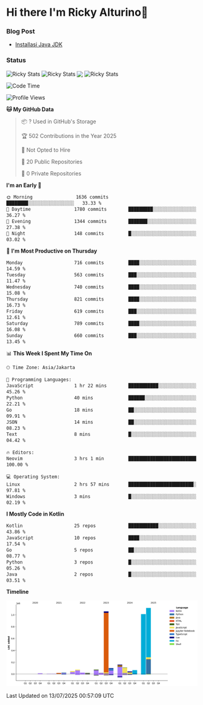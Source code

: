 # Hi there I'm Ricky Alturino👋

### Blog Post

<!-- BLOG-POST-LIST:START -->

- [Installasi Java JDK](https://onirutla.medium.com/installasi-java-jdk-ec701beeb5cb?source=rss-d9d81c918cc9------2)
<!-- BLOG-POST-LIST:END -->

### Status

<img align="center" alt="Ricky Stats" src="https://github-readme-stats.vercel.app/api?username=Alturino&theme=dark&show_icons=true&hide_border=false" />
<img align="center" alt="Ricky Stats" src="https://github-readme-stats.vercel.app/api/top-langs/?username=Alturino&theme=dark&show_icons=true&layout=compact"/>
<img align="center" width="640px" src="https://github-readme-stats.vercel.app/api/wakatime?username=Alturino&layout=compact&hide_border=true&theme=dark">
<img align="center" alt="Ricky Stats" src="https://leetcard.jacoblin.cool/alturino?border=0&radius=20&ext=activity"/>

<!--START_SECTION:waka-->
![Code Time](http://img.shields.io/badge/Code%20Time-1%2C269%20hrs%2033%20mins-blue)

![Profile Views](http://img.shields.io/badge/Profile%20Views-0-blue)

**🐱 My GitHub Data** 

> 📦 ? Used in GitHub's Storage 
 > 
> 🏆 502 Contributions in the Year 2025
 > 
> 🚫 Not Opted to Hire
 > 
> 📜 20 Public Repositories 
 > 
> 🔑 0 Private Repositories 
 > 
**I'm an Early 🐤** 

```text
🌞 Morning                1636 commits        ████████░░░░░░░░░░░░░░░░░   33.33 % 
🌆 Daytime                1780 commits        █████████░░░░░░░░░░░░░░░░   36.27 % 
🌃 Evening                1344 commits        ███████░░░░░░░░░░░░░░░░░░   27.38 % 
🌙 Night                  148 commits         █░░░░░░░░░░░░░░░░░░░░░░░░   03.02 % 
```
📅 **I'm Most Productive on Thursday** 

```text
Monday                   716 commits         ████░░░░░░░░░░░░░░░░░░░░░   14.59 % 
Tuesday                  563 commits         ███░░░░░░░░░░░░░░░░░░░░░░   11.47 % 
Wednesday                740 commits         ████░░░░░░░░░░░░░░░░░░░░░   15.08 % 
Thursday                 821 commits         ████░░░░░░░░░░░░░░░░░░░░░   16.73 % 
Friday                   619 commits         ███░░░░░░░░░░░░░░░░░░░░░░   12.61 % 
Saturday                 789 commits         ████░░░░░░░░░░░░░░░░░░░░░   16.08 % 
Sunday                   660 commits         ███░░░░░░░░░░░░░░░░░░░░░░   13.45 % 
```


📊 **This Week I Spent My Time On** 

```text
🕑︎ Time Zone: Asia/Jakarta

💬 Programming Languages: 
JavaScript               1 hr 22 mins        ███████████░░░░░░░░░░░░░░   45.26 % 
Python                   40 mins             ██████░░░░░░░░░░░░░░░░░░░   22.21 % 
Go                       18 mins             ██░░░░░░░░░░░░░░░░░░░░░░░   09.91 % 
JSON                     14 mins             ██░░░░░░░░░░░░░░░░░░░░░░░   08.23 % 
Text                     8 mins              █░░░░░░░░░░░░░░░░░░░░░░░░   04.42 % 

🔥 Editors: 
Neovim                   3 hrs 1 min         █████████████████████████   100.00 % 

💻 Operating System: 
Linux                    2 hrs 57 mins       ████████████████████████░   97.81 % 
Windows                  3 mins              █░░░░░░░░░░░░░░░░░░░░░░░░   02.19 % 
```

**I Mostly Code in Kotlin** 

```text
Kotlin                   25 repos            ███████████░░░░░░░░░░░░░░   43.86 % 
JavaScript               10 repos            ████░░░░░░░░░░░░░░░░░░░░░   17.54 % 
Go                       5 repos             ██░░░░░░░░░░░░░░░░░░░░░░░   08.77 % 
Python                   3 repos             █░░░░░░░░░░░░░░░░░░░░░░░░   05.26 % 
Java                     2 repos             █░░░░░░░░░░░░░░░░░░░░░░░░   03.51 % 
```



**Timeline**

![Lines of Code chart](https://raw.githubusercontent.com/Alturino/Alturino/main/assets/bar_graph.png)


 Last Updated on 13/07/2025 00:57:09 UTC
<!--END_SECTION:waka-->
